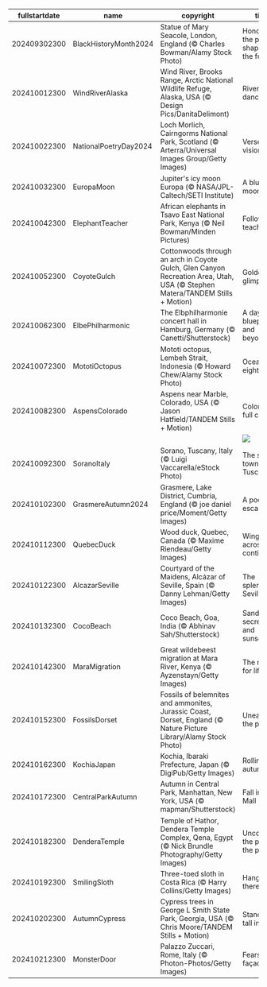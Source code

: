|fullstartdate|name|copyright|title|image|
|--|--|--|--|--|
202409302300|BlackHistoryMonth2024|Statue of Mary Seacole, London, England (© Charles Bowman/Alamy Stock Photo)|Honouring the past, shaping the future|![](/en-GB/2024/10/202409302300BlackHistoryMonth2024.jpg)|
202410012300|WindRiverAlaska|Wind River, Brooks Range, Arctic National Wildlife Refuge, Alaska, USA (© Design Pics/DanitaDelimont)|River's wild dance|![](/en-GB/2024/10/202410012300WindRiverAlaska.jpg)|
202410022300|NationalPoetryDay2024|Loch Morlich, Cairngorms National Park, Scotland (© Arterra/Universal Images Group/Getty Images)|Verse and vision|![](/en-GB/2024/10/202410022300NationalPoetryDay2024.jpg)|
202410032300|EuropaMoon|Jupiter's icy moon Europa (© NASA/JPL-Caltech/SETI Institute)|A blue moon|![](/en-GB/2024/10/202410032300EuropaMoon.jpg)|
202410042300|ElephantTeacher|African elephants in Tsavo East National Park, Kenya (© Neil Bowman/Minden Pictures)|Follow the teacher!|![](/en-GB/2024/10/202410042300ElephantTeacher.jpg)|
202410052300|CoyoteGulch|Cottonwoods through an arch in Coyote Gulch, Glen Canyon Recreation Area, Utah, USA (© Stephen Matera/TANDEM Stills + Motion)|Golden glimpses|![](/en-GB/2024/10/202410052300CoyoteGulch.jpg)|
202410062300|ElbePhilharmonic|The Elbphilharmonie concert hall in Hamburg, Germany (© Canetti/Shutterstock)|A day for blueprints and beyond|![](/en-GB/2024/10/202410062300ElbePhilharmonic.jpg)|
202410072300|MototiOctopus|Mototi octopus, Lembeh Strait, Indonesia (© Howard Chew/Alamy Stock Photo)|Ocean's eight|![](/en-GB/2024/10/202410072300MototiOctopus.jpg)|
202410082300|AspensColorado|Aspens near Marble, Colorado, USA (© Jason Hatfield/TANDEM Stills + Motion)|Colorado in full colour|![](/en-GB/2024/10/202410082300AspensColorado.jpg)|
||||![](/en-GB/2024/10/.jpg)|
202410092300|SoranoItaly|Sorano, Tuscany, Italy (© Luigi Vaccarella/eStock Photo)|The stone town of Tuscany|![](/en-GB/2024/10/202410092300SoranoItaly.jpg)|
202410102300|GrasmereAutumn2024|Grasmere, Lake District, Cumbria, England (© joe daniel price/Moment/Getty Images)|A poetic escape|![](/en-GB/2024/10/202410102300GrasmereAutumn2024.jpg)|
202410112300|QuebecDuck|Wood duck, Quebec, Canada (© Maxime Riendeau/Getty Images)|Winging it across continents|![](/en-GB/2024/10/202410112300QuebecDuck.jpg)|
202410122300|AlcazarSeville|Courtyard of the Maidens, Alcázar of Seville, Spain (© Danny Lehman/Getty Images)|The splendor of Seville|![](/en-GB/2024/10/202410122300AlcazarSeville.jpg)|
202410132300|CocoBeach|Coco Beach, Goa, India (© Abhinav Sah/Shutterstock)|Sandy secrets and sunsets|![](/en-GB/2024/10/202410132300CocoBeach.jpg)|
202410142300|MaraMigration|Great wildebeest migration at Mara River, Kenya (© Ayzenstayn/Getty Images)|The race for life|![](/en-GB/2024/10/202410142300MaraMigration.jpg)|
202410152300|FossilsDorset|Fossils of belemnites and ammonites, Jurassic Coast, Dorset, England (© Nature Picture Library/Alamy Stock Photo)|Unearthing the past|![](/en-GB/2024/10/202410152300FossilsDorset.jpg)|
202410162300|KochiaJapan|Kochia, Ibaraki Prefecture, Japan (© DigiPub/Getty Images)|Rolling into autumn|![](/en-GB/2024/10/202410162300KochiaJapan.jpg)|
202410172300|CentralParkAutumn|Autumn in Central Park, Manhattan, New York, USA (© mapman/Shutterstock)|Fall in the Mall|![](/en-GB/2024/10/202410172300CentralParkAutumn.jpg)|
202410182300|DenderaTemple|Temple of Hathor, Dendera Temple Complex, Qena, Egypt (© Nick Brundle Photography/Getty Images)|Uncovering the past for the present|![](/en-GB/2024/10/202410182300DenderaTemple.jpg)|
202410192300|SmilingSloth|Three-toed sloth in Costa Rica (© Harry Collins/Getty Images)|Hanging in there|![](/en-GB/2024/10/202410192300SmilingSloth.jpg)|
202410202300|AutumnCypress|Cypress trees in George L Smith State Park, Georgia, USA (© Chris Moore/TANDEM Stills + Motion)|Standing tall in fall|![](/en-GB/2024/10/202410202300AutumnCypress.jpg)|
202410212300|MonsterDoor|Palazzo Zuccari, Rome, Italy (© Photon-Photos/Getty Images)|Fearsome façade|![](/en-GB/2024/10/202410212300MonsterDoor.jpg)|
